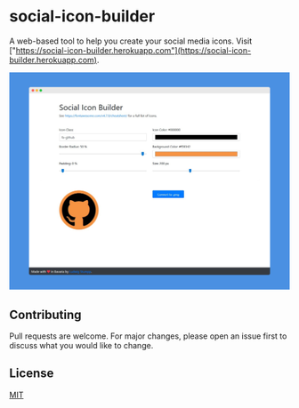 # social-icon-builder

A web-based tool to help you create your social media icons. Visit ["https://social-icon-builder.herokuapp.com"](https://social-icon-builder.herokuapp.com).

![Screenshot of the website](media/screenshot.png "Social Icon Builder")

## Contributing
Pull requests are welcome. For major changes, please open an issue first to discuss what you would like to change.

## License
[MIT](https://choosealicense.com/licenses/mit/)
